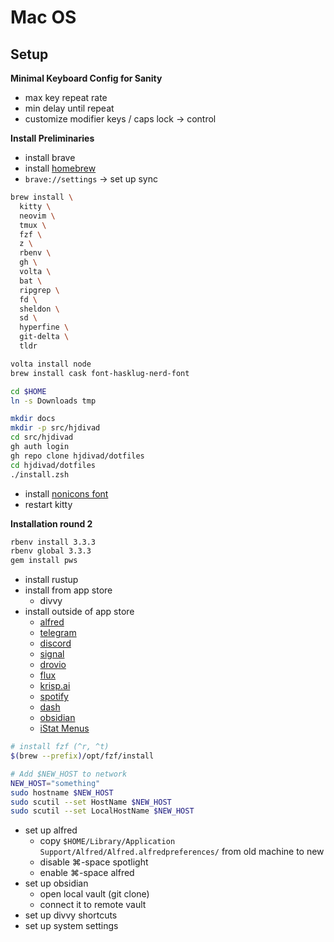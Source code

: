 # Mac OS

## Setup

**Minimal Keyboard Config for Sanity**

- max key repeat rate
- min delay until repeat
- customize modifier keys / caps lock -> control

**Install Preliminaries**

- install brave
- install [homebrew][]
- `brave://settings` -> set up sync

```bash
brew install \
  kitty \
  neovim \
  tmux \
  fzf \
  z \
  rbenv \
  gh \
  volta \
  bat \
  ripgrep \
  fd \
  sheldon \
  sd \
  hyperfine \
  git-delta \
  tldr

volta install node
brew install cask font-hasklug-nerd-font

cd $HOME
ln -s Downloads tmp

mkdir docs
mkdir -p src/hjdivad
cd src/hjdivad
gh auth login
gh repo clone hjdivad/dotfiles
cd hjdivad/dotfiles
./install.zsh
```

- install [nonicons font](https://github.com/yamatsum/nonicons/blob/master/dist/nonicons.ttf)
- restart kitty

**Installation round 2**

```bash
rbenv install 3.3.3
rbenv global 3.3.3
gem install pws
```

- install rustup
- install from app store
  - divvy
- install outside of app store
  - [alfred](https://www.alfredapp.com/)
  - [telegram](https://desktop.telegram.org/)
  - [discord](https://discord.com/download)
  - [signal](https://signal.org/download/macos/)
  - [drovio](https://www.drovio.com/)
  - [flux](https://justgetflux.com/)
  - [krisp.ai](https://krisp.ai/)
  - [spotify](https://www.spotify.com/de-en/download/mac/)
  - [dash](https://kapeli.com/dash)
  - [obsidian](https://obsidian.md/download)
  - [iStat Menus](https://bjango.com/mac/istatmenus/)

```bash
# install fzf (^r, ^t)
$(brew --prefix)/opt/fzf/install

# Add $NEW_HOST to network
NEW_HOST="something"
sudo hostname $NEW_HOST
sudo scutil --set HostName $NEW_HOST
sudo scutil --set LocalHostName $NEW_HOST
```

- set up alfred
  - copy `$HOME/Library/Application Support/Alfred/Alfred.alfredpreferences/` from old machine to new
  - disable ⌘-space spotlight
  - enable ⌘-space alfred
- set up obsidian
  - open local vault (git clone)
  - connect it to remote vault
- set up divvy shortcuts
- set up system settings

[homebrew]: https://brew.sh/
